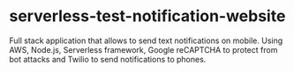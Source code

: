 # serverless-test-notification-website
Full stack application that allows to send text notifications on mobile. Using AWS, Node.js, Serverless framework, Google reCAPTCHA to protect from bot attacks and Twilio to send notifications to phones.
